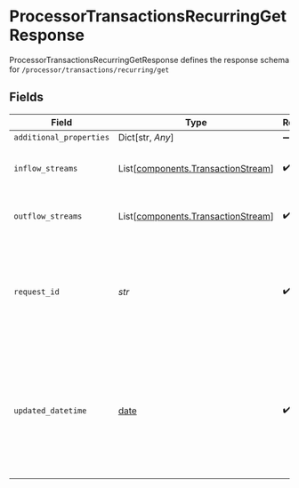 # ProcessorTransactionsRecurringGetResponse

ProcessorTransactionsRecurringGetResponse defines the response schema for `/processor/transactions/recurring/get`


## Fields

| Field                                                                                                                                                                           | Type                                                                                                                                                                            | Required                                                                                                                                                                        | Description                                                                                                                                                                     |
| ------------------------------------------------------------------------------------------------------------------------------------------------------------------------------- | ------------------------------------------------------------------------------------------------------------------------------------------------------------------------------- | ------------------------------------------------------------------------------------------------------------------------------------------------------------------------------- | ------------------------------------------------------------------------------------------------------------------------------------------------------------------------------- |
| `additional_properties`                                                                                                                                                         | Dict[str, *Any*]                                                                                                                                                                | :heavy_minus_sign:                                                                                                                                                              | N/A                                                                                                                                                                             |
| `inflow_streams`                                                                                                                                                                | List[[components.TransactionStream](../../models/components/transactionstream.md)]                                                                                              | :heavy_check_mark:                                                                                                                                                              | An array of depository transaction streams.                                                                                                                                     |
| `outflow_streams`                                                                                                                                                               | List[[components.TransactionStream](../../models/components/transactionstream.md)]                                                                                              | :heavy_check_mark:                                                                                                                                                              | An array of expense transaction streams.                                                                                                                                        |
| `request_id`                                                                                                                                                                    | *str*                                                                                                                                                                           | :heavy_check_mark:                                                                                                                                                              | A unique identifier for the request, which can be used for troubleshooting. This identifier, like all Plaid identifiers, is case sensitive.                                     |
| `updated_datetime`                                                                                                                                                              | [date](https://docs.python.org/3/library/datetime.html#date-objects)                                                                                                            | :heavy_check_mark:                                                                                                                                                              | Timestamp in [ISO 8601](https://wikipedia.org/wiki/ISO_8601) format (`YYYY-MM-DDTHH:mm:ssZ`) indicating the last time transaction streams for the given account were updated on |